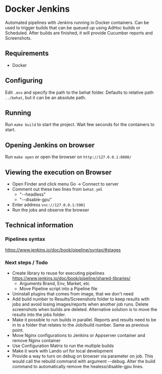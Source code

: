 # Docker Jenkins
Automated pipelines with Jenkins running in Docker containers.
Can be used to trigger builds that can be queued up using AdHoc builds or Scheduled.
After builds are finished, it will provide Cucumber reports and Screenshots.

## Requirements
- Docker

## Configuring
Edit `.env` and specify the path to the behat folder. Defaults to relative path `../behat`,
but it can be an absolute path.

## Running
Run `make build` to start the project. Wait few seconds for the containers to start.

## Opening Jenkins on browser
Run `make open` or open the browser on `http://127.0.0.1:8080/`

## Viewing the execution on Browser
- Open Finder and click menu Go -> Connect to server
- Comment out these two lines from `behat.yml`
  - "--headless"
  - "--disable-gpu"
- Enter address `vnc://127.0.0.1:5901`
- Run the jobs and observe the browser

## Technical information

### Pipelines syntax
https://www.jenkins.io/doc/book/pipeline/syntax/#stages

### Next steps / Todo
- Create library to reuse for executing pipelines https://www.jenkins.io/doc/book/pipeline/shared-libraries/
  - Arguments Brand, Env, Market, etc
  - Move Pipeline script into a Pipeline file
- Uninstall plugins that comes from image, that we don't need
- Add build number to Results/Screenshots folder to keep results with jobs and avoid losing images/reports
  when another job runs. Delete screenshots when builds are deleted.
  Alternative solution is to move the results into the jobs folder.
- Make it possible to run builds in parallel. Reports and results need to be in to a folder that relates to
  the Job/build number. Same as previous point.
- Move Nginx configurations to Jenkins or Appserver container and remove Nginx container
- Use Configuration Matrix to run the multiple builds
- Make it work with Lando url for local development
- Provide a way to turn on debug on browser via parameter on job. This would call the rebuild command with
  argument --debug. Alter the build command to automatically remove the healess/disable-gpu lines.

